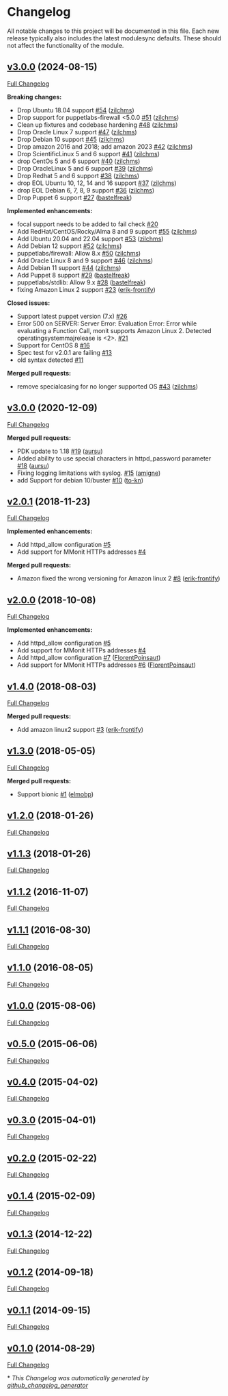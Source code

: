 # Changelog

All notable changes to this project will be documented in this file.
Each new release typically also includes the latest modulesync defaults.
These should not affect the functionality of the module.

## [v3.0.0](https://github.com/voxpupuli/puppet-monit/tree/v3.0.0) (2024-08-15)

[Full Changelog](https://github.com/voxpupuli/puppet-monit/compare/v3.0.0...v3.0.0)

**Breaking changes:**

- Drop Ubuntu 18.04 support [\#54](https://github.com/voxpupuli/puppet-monit/pull/54) ([zilchms](https://github.com/zilchms))
- Drop support for puppetlabs-firewall \<5.0.0 [\#51](https://github.com/voxpupuli/puppet-monit/pull/51) ([zilchms](https://github.com/zilchms))
- Clean up fixtures and codebase hardening [\#48](https://github.com/voxpupuli/puppet-monit/pull/48) ([zilchms](https://github.com/zilchms))
- Drop Oracle Linux 7 support [\#47](https://github.com/voxpupuli/puppet-monit/pull/47) ([zilchms](https://github.com/zilchms))
- Drop Debian 10 support [\#45](https://github.com/voxpupuli/puppet-monit/pull/45) ([zilchms](https://github.com/zilchms))
- Drop amazon 2016 and 2018; add amazon 2023 [\#42](https://github.com/voxpupuli/puppet-monit/pull/42) ([zilchms](https://github.com/zilchms))
- Drop ScientificLinux 5 and 6 support [\#41](https://github.com/voxpupuli/puppet-monit/pull/41) ([zilchms](https://github.com/zilchms))
- drop CentOs 5 and 6 support [\#40](https://github.com/voxpupuli/puppet-monit/pull/40) ([zilchms](https://github.com/zilchms))
- Drop OracleLinux 5 and 6 support [\#39](https://github.com/voxpupuli/puppet-monit/pull/39) ([zilchms](https://github.com/zilchms))
- Drop Redhat 5 and 6 support [\#38](https://github.com/voxpupuli/puppet-monit/pull/38) ([zilchms](https://github.com/zilchms))
- drop EOL Ubuntu 10, 12, 14 and 16 support [\#37](https://github.com/voxpupuli/puppet-monit/pull/37) ([zilchms](https://github.com/zilchms))
- drop EOL Debian 6, 7, 8, 9 support [\#36](https://github.com/voxpupuli/puppet-monit/pull/36) ([zilchms](https://github.com/zilchms))
- Drop Puppet 6 support [\#27](https://github.com/voxpupuli/puppet-monit/pull/27) ([bastelfreak](https://github.com/bastelfreak))

**Implemented enhancements:**

- focal support needs to be added to fail check [\#20](https://github.com/voxpupuli/puppet-monit/issues/20)
- Add RedHat/CentOS/Rocky/Alma 8 and 9 support [\#55](https://github.com/voxpupuli/puppet-monit/pull/55) ([zilchms](https://github.com/zilchms))
- Add Ubuntu 20.04 and 22.04 support [\#53](https://github.com/voxpupuli/puppet-monit/pull/53) ([zilchms](https://github.com/zilchms))
- Add Debian 12 support [\#52](https://github.com/voxpupuli/puppet-monit/pull/52) ([zilchms](https://github.com/zilchms))
- puppetlabs/firewall: Allow 8.x [\#50](https://github.com/voxpupuli/puppet-monit/pull/50) ([zilchms](https://github.com/zilchms))
- Add Oracle Linux 8 and 9 support [\#46](https://github.com/voxpupuli/puppet-monit/pull/46) ([zilchms](https://github.com/zilchms))
- Add Debian 11 support [\#44](https://github.com/voxpupuli/puppet-monit/pull/44) ([zilchms](https://github.com/zilchms))
- Add Puppet 8 support [\#29](https://github.com/voxpupuli/puppet-monit/pull/29) ([bastelfreak](https://github.com/bastelfreak))
- puppetlabs/stdlib: Allow 9.x [\#28](https://github.com/voxpupuli/puppet-monit/pull/28) ([bastelfreak](https://github.com/bastelfreak))
- fixing Amazon Linux 2 support [\#23](https://github.com/voxpupuli/puppet-monit/pull/23) ([erik-frontify](https://github.com/erik-frontify))

**Closed issues:**

- Support latest puppet version \(7.x\) [\#26](https://github.com/voxpupuli/puppet-monit/issues/26)
- Error 500 on SERVER: Server Error: Evaluation Error: Error while evaluating a Function Call, monit supports Amazon Linux 2. Detected operatingsystemmajrelease is \<2\>. [\#21](https://github.com/voxpupuli/puppet-monit/issues/21)
- Support for CentOS 8 [\#16](https://github.com/voxpupuli/puppet-monit/issues/16)
- Spec test for v2.0.1 are failing [\#13](https://github.com/voxpupuli/puppet-monit/issues/13)
- old syntax detected [\#11](https://github.com/voxpupuli/puppet-monit/issues/11)

**Merged pull requests:**

- remove specialcasing for no longer supported OS [\#43](https://github.com/voxpupuli/puppet-monit/pull/43) ([zilchms](https://github.com/zilchms))

## [v3.0.0](https://github.com/voxpupuli/puppet-monit/tree/v3.0.0) (2020-12-09)

[Full Changelog](https://github.com/voxpupuli/puppet-monit/compare/v2.0.1...v3.0.0)

**Merged pull requests:**

- PDK update to 1.18 [\#19](https://github.com/voxpupuli/puppet-monit/pull/19) ([aursu](https://github.com/aursu))
- Added ability to use special characters in httpd\_password parameter [\#18](https://github.com/voxpupuli/puppet-monit/pull/18) ([aursu](https://github.com/aursu))
- Fixing logging limitations with syslog. [\#15](https://github.com/voxpupuli/puppet-monit/pull/15) ([amigne](https://github.com/amigne))
- add Support for debian 10/buster [\#10](https://github.com/voxpupuli/puppet-monit/pull/10) ([to-kn](https://github.com/to-kn))

## [v2.0.1](https://github.com/voxpupuli/puppet-monit/tree/v2.0.1) (2018-11-23)

[Full Changelog](https://github.com/voxpupuli/puppet-monit/compare/v2.0.0...v2.0.1)

**Implemented enhancements:**

- Add httpd\_allow configuration [\#5](https://github.com/voxpupuli/puppet-monit/issues/5)
- Add support for MMonit HTTPs addresses [\#4](https://github.com/voxpupuli/puppet-monit/issues/4)

**Merged pull requests:**

- Amazon fixed the wrong versioning for Amazon linux 2  [\#8](https://github.com/voxpupuli/puppet-monit/pull/8) ([erik-frontify](https://github.com/erik-frontify))

## [v2.0.0](https://github.com/voxpupuli/puppet-monit/tree/v2.0.0) (2018-10-08)

[Full Changelog](https://github.com/voxpupuli/puppet-monit/compare/v1.4.0...v2.0.0)

**Implemented enhancements:**

- Add httpd\_allow configuration [\#5](https://github.com/voxpupuli/puppet-monit/issues/5)
- Add support for MMonit HTTPs addresses [\#4](https://github.com/voxpupuli/puppet-monit/issues/4)
- Add httpd\_allow configuration [\#7](https://github.com/voxpupuli/puppet-monit/pull/7) ([FlorentPoinsaut](https://github.com/FlorentPoinsaut))
- Add support for MMonit HTTPs addresses [\#6](https://github.com/voxpupuli/puppet-monit/pull/6) ([FlorentPoinsaut](https://github.com/FlorentPoinsaut))

## [v1.4.0](https://github.com/voxpupuli/puppet-monit/tree/v1.4.0) (2018-08-03)

[Full Changelog](https://github.com/voxpupuli/puppet-monit/compare/v1.3.0...v1.4.0)

**Merged pull requests:**

- Add amazon linux2 support [\#3](https://github.com/voxpupuli/puppet-monit/pull/3) ([erik-frontify](https://github.com/erik-frontify))

## [v1.3.0](https://github.com/voxpupuli/puppet-monit/tree/v1.3.0) (2018-05-05)

[Full Changelog](https://github.com/voxpupuli/puppet-monit/compare/v1.2.0...v1.3.0)

**Merged pull requests:**

- Support bionic [\#1](https://github.com/voxpupuli/puppet-monit/pull/1) ([elmobp](https://github.com/elmobp))

## [v1.2.0](https://github.com/voxpupuli/puppet-monit/tree/v1.2.0) (2018-01-26)

[Full Changelog](https://github.com/voxpupuli/puppet-monit/compare/v1.1.3...v1.2.0)

## [v1.1.3](https://github.com/voxpupuli/puppet-monit/tree/v1.1.3) (2018-01-26)

[Full Changelog](https://github.com/voxpupuli/puppet-monit/compare/v1.1.2...v1.1.3)

## [v1.1.2](https://github.com/voxpupuli/puppet-monit/tree/v1.1.2) (2016-11-07)

[Full Changelog](https://github.com/voxpupuli/puppet-monit/compare/v1.1.1...v1.1.2)

## [v1.1.1](https://github.com/voxpupuli/puppet-monit/tree/v1.1.1) (2016-08-30)

[Full Changelog](https://github.com/voxpupuli/puppet-monit/compare/v1.1.0...v1.1.1)

## [v1.1.0](https://github.com/voxpupuli/puppet-monit/tree/v1.1.0) (2016-08-05)

[Full Changelog](https://github.com/voxpupuli/puppet-monit/compare/v1.0.0...v1.1.0)

## [v1.0.0](https://github.com/voxpupuli/puppet-monit/tree/v1.0.0) (2015-08-06)

[Full Changelog](https://github.com/voxpupuli/puppet-monit/compare/v0.5.0...v1.0.0)

## [v0.5.0](https://github.com/voxpupuli/puppet-monit/tree/v0.5.0) (2015-06-06)

[Full Changelog](https://github.com/voxpupuli/puppet-monit/compare/v0.4.0...v0.5.0)

## [v0.4.0](https://github.com/voxpupuli/puppet-monit/tree/v0.4.0) (2015-04-02)

[Full Changelog](https://github.com/voxpupuli/puppet-monit/compare/v0.3.0...v0.4.0)

## [v0.3.0](https://github.com/voxpupuli/puppet-monit/tree/v0.3.0) (2015-04-01)

[Full Changelog](https://github.com/voxpupuli/puppet-monit/compare/v0.2.0...v0.3.0)

## [v0.2.0](https://github.com/voxpupuli/puppet-monit/tree/v0.2.0) (2015-02-22)

[Full Changelog](https://github.com/voxpupuli/puppet-monit/compare/v0.1.4...v0.2.0)

## [v0.1.4](https://github.com/voxpupuli/puppet-monit/tree/v0.1.4) (2015-02-09)

[Full Changelog](https://github.com/voxpupuli/puppet-monit/compare/v0.1.3...v0.1.4)

## [v0.1.3](https://github.com/voxpupuli/puppet-monit/tree/v0.1.3) (2014-12-22)

[Full Changelog](https://github.com/voxpupuli/puppet-monit/compare/v0.1.2...v0.1.3)

## [v0.1.2](https://github.com/voxpupuli/puppet-monit/tree/v0.1.2) (2014-09-18)

[Full Changelog](https://github.com/voxpupuli/puppet-monit/compare/v0.1.1...v0.1.2)

## [v0.1.1](https://github.com/voxpupuli/puppet-monit/tree/v0.1.1) (2014-09-15)

[Full Changelog](https://github.com/voxpupuli/puppet-monit/compare/v0.1.0...v0.1.1)

## [v0.1.0](https://github.com/voxpupuli/puppet-monit/tree/v0.1.0) (2014-08-29)

[Full Changelog](https://github.com/voxpupuli/puppet-monit/compare/5c2a9c8ed93ee8ff0f6d305042ae8f1e808b6f92...v0.1.0)



\* *This Changelog was automatically generated by [github_changelog_generator](https://github.com/github-changelog-generator/github-changelog-generator)*
